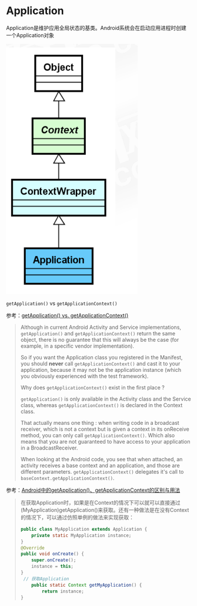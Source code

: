 # Application

Application是维护应用全局状态的基类。Android系统会在启动应用进程时创建一个Application对象

![067](https://github.com/winfredzen/Android-Basic/blob/master/%E5%9F%BA%E7%A1%80%E7%9F%A5%E8%AF%86/images/067.png)



`getApplication()` vs `getApplicationContext()`

参考：[getApplication() vs. getApplicationContext()](https://stackoverflow.com/questions/5018545/getapplication-vs-getapplicationcontext)

> Although in current Android Activity and Service implementations, `getApplication()` and `getApplicationContext()` return the same object, there is no guarantee that this will always be the case (for example, in a specific vendor implementation).
>
> So if you want the Application class you registered in the Manifest, you should **never** call `getApplicationContext()` and cast it to your application, because it may not be the application instance (which you obviously experienced with the test framework).
>
> Why does `getApplicationContext()` exist in the first place ?
>
> `getApplication()` is only available in the Activity class and the Service class, whereas `getApplicationContext()` is declared in the Context class.
>
> That actually means one thing : when writing code in a broadcast receiver, which is not a context but is given a context in its onReceive method, you can only call `getApplicationContext()`. Which also means that you are not guaranteed to have access to your application in a BroadcastReceiver.
>
> When looking at the Android code, you see that when attached, an activity receives a base context and an application, and those are different parameters. `getApplicationContext()` delegates it's call to `baseContext.getApplicationContext()`.

参考：[Android中的getApplication()、getApplicationContext的区别与用法](https://blog.csdn.net/u014665856/article/details/72354406)

> 在获取Application时，如果是在Context的情况下可以就可以直接通过(MyApplication)getApplication()来获取。还有一种做法是在没有Context的情况下，可以通过仿照单例的做法来实现获取：
>
> ```java
> public class MyApplication extends Application {
>     private static MyApplication instance;
> }
> @Override
> public void onCreate() {
>     super.onCreate();
>     instance = this;
> }
>  // 获取Application
>     public static Context getMyApplication() {
>         return instance;
> }
> ```

























































